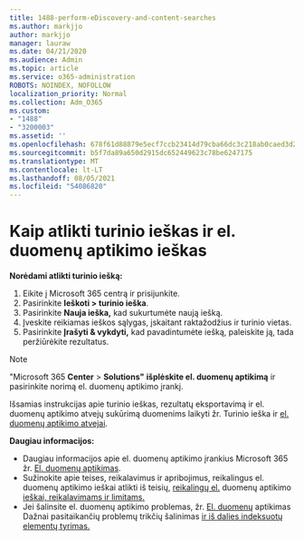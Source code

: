 ```yaml
---
title: 1488-perform-eDiscovery-and-content-searches
ms.author: markjjo
author: markjjo
manager: lauraw
ms.date: 04/21/2020
ms.audience: Admin
ms.topic: article
ms.service: o365-administration
ROBOTS: NOINDEX, NOFOLLOW
localization_priority: Normal
ms.collection: Adm_O365
ms.custom:
- "1488"
- "3200003"
ms.assetid: ''
ms.openlocfilehash: 678f61d88879e5ecf7ccb23414d79cba66dc3c218ab0caed3d2957d863e0596b
ms.sourcegitcommit: b5f7da89a650d2915dc652449623c78be6247175
ms.translationtype: MT
ms.contentlocale: lt-LT
ms.lasthandoff: 08/05/2021
ms.locfileid: "54086820"
---
```

# <a name="how-to-perform-content-searches-and-ediscovery-searches"></a>Kaip atlikti turinio ieškas ir el. duomenų aptikimo ieškas

**Norėdami atlikti turinio iešką:**

1. Eikite į Microsoft 365 centrą ir prisijunkite.
2. Pasirinkite **Ieškoti > turinio ieška**.
3. Pasirinkite **Nauja ieška,** kad sukurtumėte naują iešką.
4. Įveskite reikiamas ieškos sąlygas, įskaitant raktažodžius ir turinio vietas.
5. Pasirinkite **Įrašyti & vykdyti,** kad pavadintumėte iešką, paleiskite ją, tada peržiūrėkite rezultatus.

> [!NOTE]
> "Microsoft 365 **Center**  >  **Solutions"** **išplėskite el. duomenų aptikimą** ir pasirinkite norimą el. duomenų aptikimo įrankį.

Išsamias instrukcijas apie turinio ieškas, rezultatų eksportavimą ir el. [](/microsoft-365/compliance/content-search) duomenų aptikimo atvejų sukūrimą duomenims laikyti žr. Turinio ieška ir [el. duomenų aptikimo atvejai](/microsoft-365/compliance/ediscovery-cases).

**Daugiau informacijos:**

- Daugiau informacijos apie el. duomenų aptikimo įrankius Microsoft 365 žr. [El. duomenų aptikimas](/microsoft-365/compliance/ediscovery).
- Sužinokite apie teises, reikalavimus ir apribojimus, reikalingus el. duomenų aptikimo ieškai atlikti iš teisių, [reikalingų el.](/microsoft-365/compliance/assign-ediscovery-permissions) duomenų aptikimo [ieškai, reikalavimams ir limitams.](/microsoft-365/compliance/limits-for-content-search)
- Jei šalinsite el. duomenų aptikimo problemas, žr. [El. duomenų](/microsoft-365/compliance/ediscovery-troubleshooting-common-issues) aptikimas Dažnai pasitaikančių problemų trikčių šalinimas [ir iš dalies indeksuotų elementų tyrimas.](/microsoft-365/compliance/investigating-partially-indexed-items-in-ediscovery)
